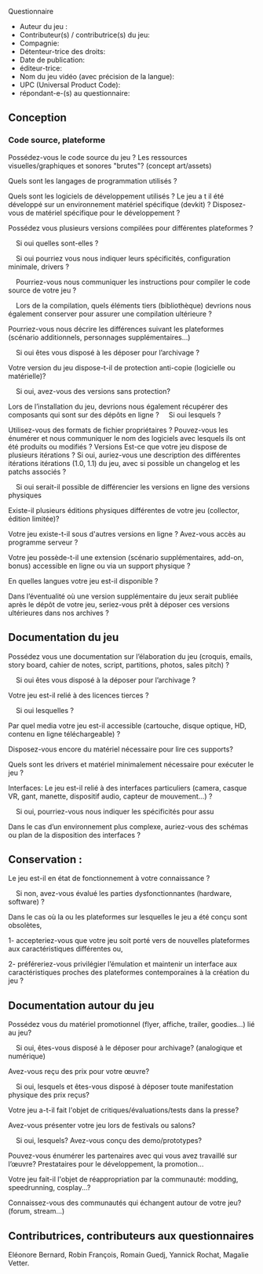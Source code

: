  Questionnaire

 * Auteur du jeu :
 * Contributeur(s) / contributrice(s) du jeu: 
 * Compagnie:
 * Détenteur-trice des droits: 
 * Date de publication:
 * éditeur-trice: 
 * Nom du jeu vidéo (avec précision de la langue): 
 * UPC (Universal Product Code):
 * répondant-e-(s) au questionnaire:

## Conception
### Code source, plateforme
Possédez-vous le code source du jeu ? 
Les ressources visuelles/graphiques et sonores "brutes"? (concept art/assets)

Quels sont les langages de programmation utilisés ? 

Quels sont les logiciels de développement utilisés ? Le jeu a t il été développé sur un environnement matériel spécifique (devkit) ? Disposez-vous de matériel spécifique pour le développement ? 

Possédez vous plusieurs versions compilées pour différentes plateformes ?

&nbsp;&nbsp;&nbsp;&nbsp;Si oui quelles sont-elles ? 

&nbsp;&nbsp;&nbsp;&nbsp;Si oui pourriez vous nous indiquer leurs spécificités, configuration minimale, drivers ?

&nbsp;&nbsp;&nbsp;&nbsp;Pourriez-vous nous communiquer les instructions pour compiler le code source de votre jeu ?

&nbsp;&nbsp;&nbsp;&nbsp;Lors de la compilation, quels éléments tiers (bibliothèque) devrions nous également conserver pour assurer une compilation ultérieure ?

Pourriez-vous nous décrire les différences suivant les plateformes (scénario additionnels, personnages supplémentaires…)

&nbsp;&nbsp;&nbsp;&nbsp;Si oui êtes vous disposé à les déposer pour l’archivage ?

Votre version du jeu dispose-t-il de protection anti-copie (logicielle ou matérielle)? 

&nbsp;&nbsp;&nbsp;&nbsp;Si oui, avez-vous des versions sans protection?

Lors de l’installation du jeu, devrions nous également récupérer des composants qui sont sur des dépôts en ligne ? 
&nbsp;&nbsp;&nbsp;&nbsp;Si oui lesquels ?

Utilisez-vous des formats de fichier propriétaires ? Pouvez-vous les énumérer et nous communiquer le nom des logiciels avec lesquels ils ont été produits ou modifiés ?
Versions
Est-ce que votre jeu dispose de plusieurs itérations ? Si oui, auriez-vous une description des différentes itérations itérations (1.0, 1.1) du jeu, avec si possible un changelog et les patchs associés ? 

&nbsp;&nbsp;&nbsp;&nbsp;Si oui serait-il possible de différencier les versions en ligne des versions physiques 

Existe-il plusieurs éditions physiques différentes de votre jeu (collector, édition limitée)?

Votre jeu existe-t-il sous d'autres versions en ligne ? Avez-vous accès au programme serveur ?

Votre jeu possède-t-il une extension (scénario supplémentaires, add-on, bonus) accessible en ligne ou via un support physique ?

En quelles langues votre jeu est-il disponible ? 

Dans l’éventualité où une version supplémentaire du jeux serait publiée après le dépôt de votre jeu, seriez-vous prêt à déposer ces versions ultérieures dans nos archives ?
## Documentation du jeu
Possédez vous une documentation sur l’élaboration du jeu (croquis, emails, story board, cahier de notes, script, partitions, photos, sales pitch)  ?  

&nbsp;&nbsp;&nbsp;&nbsp;Si oui êtes vous disposé à la déposer pour l’archivage ? 

Votre jeu est-il relié à des licences tierces ? 

&nbsp;&nbsp;&nbsp;&nbsp;Si oui lesquelles ?

Par quel media votre jeu est-il accessible (cartouche, disque optique, HD, contenu en ligne téléchargeable)  ? 

Disposez-vous encore du matériel nécessaire pour lire ces supports? 

Quels sont les drivers et matériel minimalement nécessaire pour exécuter le jeu ?

Interfaces:
Le jeu est-il relié à des interfaces particuliers (camera, casque VR, gant, manette, dispositif audio, capteur de mouvement…) ? 

&nbsp;&nbsp;&nbsp;&nbsp;Si oui, pourriez-vous nous indiquer les spécificités pour assu

Dans le cas d’un environnement plus complexe, auriez-vous des schémas ou plan de la disposition des interfaces ?

## Conservation :
Le jeu est-il en état de fonctionnement à votre connaissance ? 

&nbsp;&nbsp;&nbsp;&nbsp;Si non, avez-vous évalué les parties dysfonctionnantes (hardware, software) ?

Dans le cas où la ou les plateformes sur lesquelles le jeu a été conçu sont obsolètes,

1- accepteriez-vous que votre jeu soit porté vers de nouvelles plateformes aux caractéristiques différentes ou,

2- préféreriez-vous privilégier l’émulation et maintenir un interface aux caractéristiques proches des plateformes contemporaines à la création du jeu ?
## Documentation autour du jeu
Possédez vous du matériel promotionnel (flyer, affiche, trailer, goodies...) lié au jeu? 

&nbsp;&nbsp;&nbsp;&nbsp;Si oui, êtes-vous disposé à le déposer pour archivage? (analogique et numérique)

Avez-vous reçu des prix pour votre œuvre? 

&nbsp;&nbsp;&nbsp;&nbsp;Si oui, lesquels et êtes-vous disposé à déposer toute manifestation physique des prix reçus?

Votre jeu a-t-il fait l'objet de critiques/évaluations/tests dans la presse?

Avez-vous présenter votre jeu lors de festivals ou salons? 

&nbsp;&nbsp;&nbsp;&nbsp;Si oui, lesquels? Avez-vous conçu des demo/prototypes?

Pouvez-vous énumérer les partenaires avec qui vous avez travaillé sur l’œuvre? Prestataires pour le développement, la promotion...

Votre jeu fait-il l'objet de réappropriation par la communauté: modding, speedrunning, cosplay...?

Connaissez-vous des communautés qui échangent autour de votre jeu? (forum, stream...)
## Contributrices, contributeurs aux questionnaires 
Eléonore Bernard, Robin François, Romain Guedj, Yannick Rochat, Magalie Vetter.
